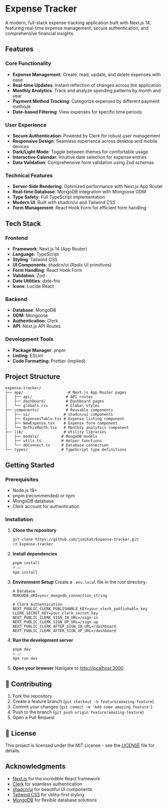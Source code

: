 # Expense Tracker

A modern, full-stack expense tracking application built with Next.js 14, featuring real-time expense management, secure authentication, and comprehensive financial insights.

## Features

### Core Functionality

- **Expense Management**: Create, read, update, and delete expenses with ease
- **Real-time Updates**: Instant reflection of changes across the application
- **Monthly Analytics**: Track and analyze spending patterns by month and year
- **Payment Method Tracking**: Categorize expenses by different payment methods
- **Date-based Filtering**: View expenses for specific time periods

### User Experience

- **Secure Authentication**: Powered by Clerk for robust user management
- **Responsive Design**: Seamless experience across desktop and mobile devices
- **Dark/Light Mode**: Toggle between themes for comfortable usage
- **Interactive Calendar**: Intuitive date selection for expense entries
- **Data Validation**: Comprehensive form validation using Zod schemas

### Technical Features

- **Server-Side Rendering**: Optimized performance with Next.js App Router
- **Real-time Database**: MongoDB integration with Mongoose ODM
- **Type Safety**: Full TypeScript implementation
- **Modern UI**: Built with shadcn/ui and Tailwind CSS
- **Form Management**: React Hook Form for efficient form handling

## Tech Stack

### Frontend

- **Framework**: Next.js 14 (App Router)
- **Language**: TypeScript
- **Styling**: Tailwind CSS
- **UI Components**: shadcn/ui (Radix UI primitives)
- **Form Handling**: React Hook Form
- **Validation**: Zod
- **Date Utilities**: date-fns
- **Icons**: Lucide React

### Backend

- **Database**: MongoDB
- **ODM**: Mongoose
- **Authentication**: Clerk
- **API**: Next.js API Routes

### Development Tools

- **Package Manager**: pnpm
- **Linting**: ESLint
- **Code Formatting**: Prettier (implied)

## Project Structure

```
expense-tracker/
├── app/                    # Next.js App Router pages
│   ├── api/               # API routes
│   ├── dashboard/         # Dashboard pages
│   └── globals.css        # Global styles
├── components/            # Reusable components
│   ├── ui/               # shadcn/ui components
│   ├── ExpensesTable.tsx # Expense listing component
│   ├── NewExpense.tsx    # Expense form component
│   └── OnThisMonth.tsx   # Monthly analytics component
├── lib/                  # Utility libraries
│   ├── models/          # MongoDB models
│   ├── utils.ts         # Helper functions
│   └── dbConnect.ts     # Database connection
└── types/               # TypeScript type definitions
```

## Getting Started

### Prerequisites

- Node.js 18+
- pnpm (recommended) or npm
- MongoDB database
- Clerk account for authentication

### Installation

1. **Clone the repository**

   ```bash
   git clone https://github.com/jsmikat/Expense-tracker.git
   cd Expense-tracker
   ```

2. **Install dependencies**

   ```bash
   pnpm install
   # or
   npm install
   ```

3. **Environment Setup**
   Create a `.env.local` file in the root directory:

   ```env
   # Database
   MONGODB_URI=your_mongodb_connection_string

   # Clerk Authentication
   NEXT_PUBLIC_CLERK_PUBLISHABLE_KEY=your_clerk_publishable_key
   CLERK_SECRET_KEY=your_clerk_secret_key
   NEXT_PUBLIC_CLERK_SIGN_IN_URL=/sign-in
   NEXT_PUBLIC_CLERK_SIGN_UP_URL=/sign-up
   NEXT_PUBLIC_CLERK_AFTER_SIGN_IN_URL=/dashboard
   NEXT_PUBLIC_CLERK_AFTER_SIGN_UP_URL=/dashboard
   ```

4. **Run the development server**

   ```bash
   pnpm dev
   # or
   npm run dev
   ```

5. **Open your browser**
   Navigate to [http://localhost:3000](http://localhost:3000)


## 🤝 Contributing

1. Fork the repository
2. Create a feature branch (`git checkout -b feature/amazing-feature`)
3. Commit your changes (`git commit -m 'Add some amazing feature'`)
4. Push to the branch (`git push origin feature/amazing-feature`)
5. Open a Pull Request

## 📝 License

This project is licensed under the MIT License - see the [LICENSE](LICENSE) file for details.

## Acknowledgments

- [Next.js](https://nextjs.org/) for the incredible React framework
- [Clerk](https://clerk.com/) for seamless authentication
- [shadcn/ui](https://ui.shadcn.com/) for beautiful UI components
- [Tailwind CSS](https://tailwindcss.com/) for utility-first styling
- [MongoDB](https://www.mongodb.com/) for flexible database solutions
